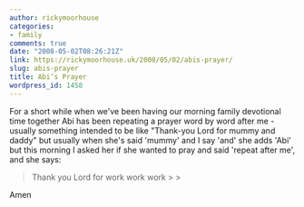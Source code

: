 ```yaml
---
author: rickymoorhouse
categories:
- family
comments: true
date: "2008-05-02T08:26:21Z"
link: https://rickymoorhouse.uk/2008/05/02/abis-prayer/
slug: abis-prayer
title: Abi’s Prayer
wordpress_id: 1458
---
```


For a short while when we've been having our morning family devotional time together Abi has been repeating a prayer word by word after me - usually something intended to be like "Thank-you Lord for mummy and daddy" but usually when she's said 'mummy' and I say 'and' she adds 'Abi' but this morning I asked her if she wanted to pray and said 'repeat after me', and she says:




<blockquote>Thank you Lord for work work work
> 
> </blockquote>




Amen
